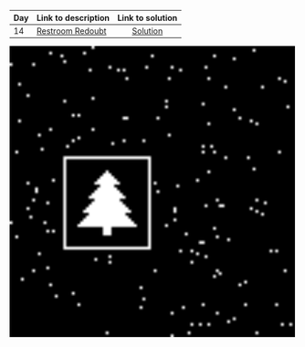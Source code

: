 | Day | Link to description | Link to solution
|:---|:---|:---:|
| 14 | [Restroom Redoubt](https://adventofcode.com/2024/day/14) | [Solution](https://github.com/versenyi98/advent-of-code-solutions/tree/main/solutions/2024/Day%2014%20-%20Restroom%20Redoubt)|
<img src="./AoC-2024-Day-14.png" width="500" />